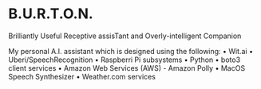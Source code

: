# B.U.R.T.O.N.
Brilliantly Useful Receptive assisTant and Overly-intelligent Companion

My personal A.I. assistant which is designed using the following:
• Wit.ai
• Uberi/SpeechRecognition
• Raspberri Pi subsystems
• Python
• boto3 client services
• Amazon Web Services (AWS) - Amazon Polly
• MacOS Speech Synthesizer
• Weather.com services



